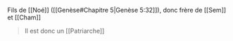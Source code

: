 Fils de [[Noé]] ([[Genèse#Chapitre 5|Genèse 5:32]]), donc frère de [[Sem]] et [[Cham]]
>Il est donc un [[Patriarche]]